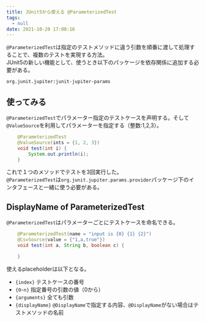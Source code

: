 ```yaml
---
title: JUnit5から使える @ParameterizedTest
tags:
  - null
date: 2021-10-20 17:00:16
---
```



`@ParameterizedTest`は指定のテストメソッドに違う引数を順番に渡して処理することで、複数のテストを実現する方法。  
JUnit5の新しい機能として、使うとき以下のパッケージを依存関係に追加する必要がある。
```
org.junit.jupiter:junit-jupiter-params
```

## 使ってみる
`@ParameterizedTest`でパラメーター指定のテストケースを声明する。そして`@ValueSource`を利用してパラメーターを指定する（整数:1,2,3）。


```java
    @ParameterizedTest
    @ValueSource(ints = {1, 2, 3})
    void test(int i) {
        System.out.println(i);
    }
```

これで１つのメソッドでテストを3回実行した。  
`@ParameterizedTest`は`org.junit.jupiter.params.provider`パッケージ下のインタフェースと一緒に使う必要がある。

## DisplayName of ParameterizedTest
`@ParameterizedTest`はパラメーターごとにテストケースを命名できる。

```java
    @ParameterizedTest(name = "input is {0} {1} {2}")
    @CsvSource(value = {"1,a,true"})
    void test(int a, String b, boolean c) {

    }

```

使えるplaceholderは以下となる。
* `{index}` テストケースの番号
* `{0~n}` 指定番号の引数の値（0から）
* `{arguments}` 全ても引数
* `{displayName}` `@DisplayName`で指定する内容、`@DisplayName`がない場合はテストメソッドの名前